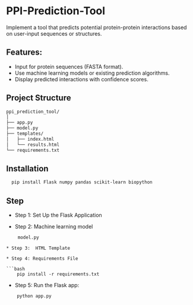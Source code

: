 # PPI-Prediction-Tool
Implement a tool that predicts potential protein-protein interactions based on user-input sequences or structures.
## Features:
* Input for protein sequences (FASTA format).
* Use machine learning models or existing prediction algorithms.
* Display predicted interactions with confidence scores.


## Project Structure
```bash
ppi_prediction_tool/
│
├── app.py
├── model.py
├── templates/
│   ├── index.html
│   └── results.html
└── requirements.txt
```
## Installation
```bash
  pip install Flask numpy pandas scikit-learn biopython
```
## Step
* Step 1: Set Up the Flask Application
 
* Step 2: Machine learning model

   ```bash
    model.py
 ```
* Step 3:  HTML Template

* Step 4: Requirements File

```bash
     pip install -r requirements.txt
 ```
 * Step 5: Run the Flask app:

 ```bash
     python app.py 
  ```
